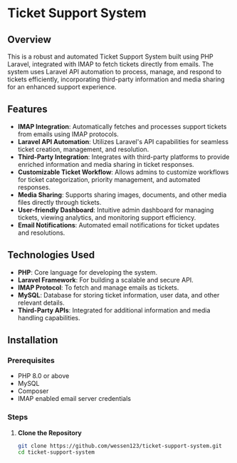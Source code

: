 # Ticket Support System

## Overview
This is a robust and automated Ticket Support System built using PHP Laravel, integrated with IMAP to fetch tickets directly from emails. The system uses Laravel API automation to process, manage, and respond to tickets efficiently, incorporating third-party information and media sharing for an enhanced support experience.

## Features
- **IMAP Integration**: Automatically fetches and processes support tickets from emails using IMAP protocols.
- **Laravel API Automation**: Utilizes Laravel's API capabilities for seamless ticket creation, management, and resolution.
- **Third-Party Integration**: Integrates with third-party platforms to provide enriched information and media sharing in ticket responses.
- **Customizable Ticket Workflow**: Allows admins to customize workflows for ticket categorization, priority management, and automated responses.
- **Media Sharing**: Supports sharing images, documents, and other media files directly through tickets.
- **User-friendly Dashboard**: Intuitive admin dashboard for managing tickets, viewing analytics, and monitoring support efficiency.
- **Email Notifications**: Automated email notifications for ticket updates and resolutions.

## Technologies Used
- **PHP**: Core language for developing the system.
- **Laravel Framework**: For building a scalable and secure API.
- **IMAP Protocol**: To fetch and manage emails as tickets.
- **MySQL**: Database for storing ticket information, user data, and other relevant details.
- **Third-Party APIs**: Integrated for additional information and media handling capabilities.

## Installation

### Prerequisites
- PHP 8.0 or above
- MySQL
- Composer
- IMAP enabled email server credentials

### Steps
1. **Clone the Repository**
   ```bash
   git clone https://github.com/wessen123/ticket-support-system.git
   cd ticket-support-system
